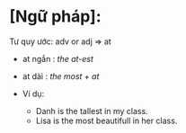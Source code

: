 # [Ngữ pháp]:
Tư quy ước: adv or adj => at
* at ngắn : *the at-est*
* at dài  : *the most + at*

* Ví dụ:
  - Danh is the tallest in my class.
  - Lisa is the most beautifull in her class.